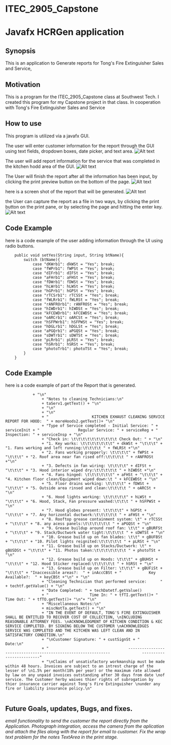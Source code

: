 # ITEC_2905_Capstone

# **Javafx HCRGen application**

## Synopsis
This is an application to Generate reports for Tong's Fire Extinguisher Sales and Service, 

## Motivation
This is a program for the ITEC_2905_Capstone class at Southwest Tech. 
I created this program for my Capstone project in that class. In cooperation with Tong's Fire Extinguisher Sales and Service

## How to use
This program is utilized via a javafx GUI.

The user will enter customer information for the report through the GUI using text fields, dropdown boxes, date picker, and text area.
![Alt text](https://github.com/JasonW77/ITEC_2905_Capstone/blob/master/screens/topscreen.png)

The user will add report information for the service that was completed in the kitchen hodd area of the GUI.
![Alt text](https://github.com/JasonW77/ITEC_2905_Capstone/blob/master/screens/KitchenScreen.png)

The User will finish the report after all the information has been input, by clicking the print preview button on the bottom of the page.
![Alt text](https://github.com/JasonW77/ITEC_2905_Capstone/blob/master/screens/Bottomscreen.png)

here is a screen shot of the report that will be generated.
![Alt text](https://github.com/JasonW77/ITEC_2905_Capstone/blob/master/screens/reportscreen.png)

the User can capture the report as a file in two ways, by clicking the print button on the print pane, or by selecting the page and hitting the enter key.
![Alt text](https://github.com/JasonW77/ITEC_2905_Capstone/blob/master/screens/printscreen.png)

## Code Example
here is a code example of the user adding information through the UI using radio buttons.
```
	public void setYes(String input, String btName){
		switch (btName){
			case "dKWrb1": dkWSt = "Yes"; break;
			case "fWPrb1": fWPSt = "Yes"; break;
			case "dIFrb1": dIFSt = "Yes"; break;
			case "aFHrb1": aFHSt = "Yes"; break;
			case "fDWrb1": fDWSt = "Yes"; break;
			case "hLWrb1": hLWSt = "Yes"; break;
			case "hGPrb1": hGPSt = "Yes"; break;
			case "rTCSrb1": rTCSSt = "Yes"; break;
			case "fWLRrb1": fWLRSt = "Yes"; break;
			case "rANFROrb1": rANFROSt = "Yes"; break;
			case "hIWDrb1": hIWDSt = "Yes"; break;
			case "kFCEWDrb1": kFCEWDSt = "Yes"; break;
			case "oARCrb1": oARCSt = "Yes"; break;
			case "hSFPWrb1": hSFPWSt = "Yes"; break;
			case "hDGLrb1": hDGLSt = "Yes"; break;
			case "aPGQrb1": aPGQSt = "Yes"; break;
			case "sDWTrb1": sDWTSt = "Yes"; break;
			case "pLRrb1": pLRSt = "Yes"; break;
			case "hSRrb1": hSRSt = "Yes"; break;
			case "photoTrb1": photoTSt = "Yes"; break;
		}
	}

```
## Code Example
here is a code example of part of the Report that is generated.

```
			+ "\n"
				+ "Notes to cleaning Technicians:\n"
				+ taServ1.getText() + "\n"
				+ "\n"
				+ "\n"
				+ "                   KITCHEN EXHAUST CLEANING SERVICE REPORT FOR HOOD:  " + moreHoods2.getText()+ "\n"
				+ "Type of Service completed - Initial Service: " + serviceInit + "                 Regular Service: " + serviceReg + "                Inspection: " + serviceInsp + "\n"
				+ "Check in: \t\t\t\t\t\t\t\t\t\t Check Out: " + "\n"
				+ "1. Key works: \t\t\t\t\t\t\t" + dkWSt + "\t\t\t" + "1. Fans working and left running:\t\t\t\t " + fWLRSt +"\n"
				+ "2. Fans working propperly: \t\t\t\t" + fWPSt + "\t\t\t" + "2. Roof area near fan rised off:\t\t\t\t " + rANFROSt +"\n"
				+ "3. Defects in fan wiring: \t\t\t\t" + dIFSt + "\t\t\t" + "3. Hood interior wiped dry:\t\t\t\t\t " + hIWDSt +"\n"
				+ "4. Fans hinged: \t\t\t\t\t\t" + aFHSt + "\t\t\t" + "4. Kitchen floor clean/Equipment wiped down:\t " + kFCEWDSt + "\n"
				+ "5. Floor drains working: \t\t\t\t" + fDWSt + "\t\t\t" + "5. Outside area rinsed and clean:\t\t\t\t " + oARCSt + "\n"
				+ "6. Hood lights working: \t\t\t\t\t" + hLWSt + "\t\t\t" + "6. Hood, Stack, Fan pressure washed:\t\t\t " + hSFPWSt + "\n"
				+ "7. Hood globes present: \t\t\t\t" + hGPSt + "\t\t\t" + "7. Any horizontal ductwork:\t\t\t\t\t " + aFHSt + "\n"
				+ "8. Rooftop grease containment system: \t" + rTCSSt + "\t\t\t" + "8. any acess panels:\t\t\t\t\t\t " + aPGQSt + "\n"
				+ "9. Grease buildup around roof fan: \t\t" + gBURFSt + "\t\t\t" + "9. Stack/Ductwork water tight:\t\t\t\t " + sDWTSt + "\n"
				+ "10. Grease build up on fan blades: \t\t" + gBUFBSt + "\t\t\t" + "10. Pilot lights reignited:\t\t\t\t\t " + pLRSt + "\n"
				+ "11. Grease build up on Stacks/Ductwork: \t" + gBUSDSt + "\t\t\t" + "11. Photos taken:\t\t\t\t\t\t\t " + photoTSt + "\n"
				+ "12. Grease build up on Hoods: \t\t\t" + gBUHSt + "\t\t\t" + "12. Hood Sticker replaced:\t\t\t\t\t " + hSRSt + "\n"
				+ "13. Grease build up on Filter: \t\t\t" + gBUFiSt + "\t\t\t" + "Inaccessible areas?:  " + inAccCBSt + "            Key Available?:  " + keyCBSt +"\n" + "\n"
				+ "Cleaning Technician that performed service:      " + techtf.getValue() + "\n"
				+ "Date Completed: " + techDatetf.getValue() 
				+ "                  Time In: " + tfTI.getText()+ "                  Time Out: " + tfTO.getText()+ "\n"+ "\n"
				+ "Miscellaneous Notes:\n"
				+ miscNotTa.getText() + "\n"
				+ "IN THE EVENT OF DEFAULT, TONG'S FIRE EXTINGUISHER SHALL BE ENTITLED TO RECOVER COST OF COLLECTION, \nINCLUDING REASONABLE ATTORNEY FEES. \nACKNOWLEDGMENT OF KITCHEN CONDITION & KEC SERVICE COMPLETED. BY SIGNING BELOW THE CUSTOMER \nACKNOWLEDGES SERVICE WAS COMPLETED AND THE KITCHEN WAS LEFT CLEAN AND IN SATISFACTORY CONDITION.\n"
				+ "\nCustomer Signature: " + custSignSt + "                                                                                                         Date:\n"
				+ "                                   --------------------------------------------------------------              -------------------------"  
				+ "\nClaims of unsatisfactory workmanship must be made within 48 hours. Invoices are subject to an intrest charge of the lesser of \n1.5% per month(18% per year) or the maximum rate allowed by law on any unpaid invoices outstanding after 30 days from date \nof service. The Customer herby waives thier rights of subrogation by thier insurance carrier against Tong's Fire Extinguisher \nunder any fire or liability insurance policy.\n"
				
```

## Future Goals, updates, Bugs, and fixes.
*email functionality to send the customer the report directly from the Application.*
*Photograph integration, access the camera from the aplication and attach the files along with the report for email to customer.*
*Fix the wrap text problem for the notes TextArea in the print stage.*


